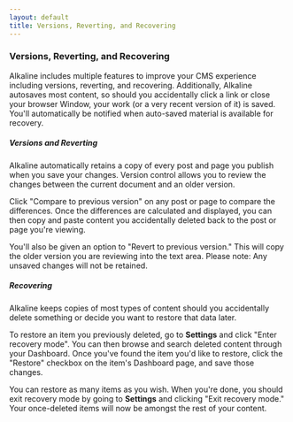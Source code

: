 ```yaml
---
layout: default
title: Versions, Reverting, and Recovering
---
```


### Versions, Reverting, and Recovering

Alkaline includes multiple features to improve your CMS experience including versions, reverting, and recovering. Additionally, Alkaline autosaves most content, so should you accidentally click a link or close your browser Window, your work (or a very recent version of it) is saved. You'll automatically be notified when auto-saved material is available for recovery.

##### Versions and Reverting

Alkaline automatically retains a copy of every post and page you publish when you save your changes. Version control allows you to review the changes between the current document and an older version.

Click "Compare to previous version" on any post or page to compare the differences. Once the differences are calculated and displayed, you can then copy and paste content you accidentally deleted back to the post or page you're viewing.

You'll also be given an option to "Revert to previous version." This will copy the older version you are reviewing into the text area. Please note: Any unsaved changes will not be retained.

##### Recovering

Alkaline keeps copies of most types of content should you accidentally delete something or decide you want to restore that data later.

To restore an item you previously deleted, go to **Settings** and click "Enter recovery mode". You can then browse and search deleted content through your Dashboard. Once you've found the item you'd like to restore, click the "Restore" checkbox on the item's Dashboard page, and save those changes.

You can restore as many items as you wish. When you're done, you should exit recovery mode by going to **Settings** and clicking "Exit recovery mode." Your once-deleted items will now be amongst the rest of your content.
